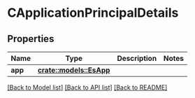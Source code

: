 # CApplicationPrincipalDetails

## Properties

Name | Type | Description | Notes
------------ | ------------- | ------------- | -------------
**app** | [**crate::models::EsApp**](ES_App.md) |  | 

[[Back to Model list]](../README.md#documentation-for-models) [[Back to API list]](../README.md#documentation-for-api-endpoints) [[Back to README]](../README.md)


